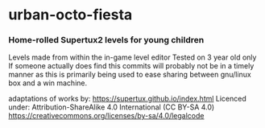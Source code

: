 # urban-octo-fiesta

### Home-rolled Supertux2 levels for young children

Levels made from within the in-game level editor
Tested on 3 year old only
If someone actually does find this commits will probably not be in a timely manner as this is primarily being used to ease sharing between gnu/linux box and a win machine.

 
adaptations of works by: https://supertux.github.io/index.html
Licenced under: Attribution-ShareAlike 4.0 International (CC BY-SA 4.0) https://creativecommons.org/licenses/by-sa/4.0/legalcode
